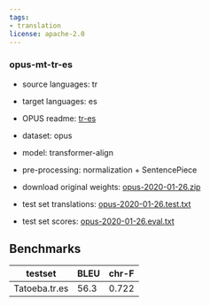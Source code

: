 ```yaml
---
tags:
- translation
license: apache-2.0
---
```


### opus-mt-tr-es

* source languages: tr
* target languages: es
*  OPUS readme: [tr-es](https://github.com/Helsinki-NLP/OPUS-MT-train/blob/master/models/tr-es/README.md)

*  dataset: opus
* model: transformer-align
* pre-processing: normalization + SentencePiece
* download original weights: [opus-2020-01-26.zip](https://object.pouta.csc.fi/OPUS-MT-models/tr-es/opus-2020-01-26.zip)
* test set translations: [opus-2020-01-26.test.txt](https://object.pouta.csc.fi/OPUS-MT-models/tr-es/opus-2020-01-26.test.txt)
* test set scores: [opus-2020-01-26.eval.txt](https://object.pouta.csc.fi/OPUS-MT-models/tr-es/opus-2020-01-26.eval.txt)

## Benchmarks

| testset               | BLEU  | chr-F |
|-----------------------|-------|-------|
| Tatoeba.tr.es 	| 56.3 	| 0.722 |

